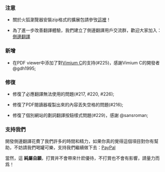 ### 注意

* 關於火狐瀏覽器安裝zip格式的擴展包請參攷[這裡](https://github.com/EdgeTranslate/EdgeTranslate/blob/master/docs/wiki/zh_TW/%E8%87%B4%E7%81%AB%E7%8B%90%E7%94%A8%E6%88%B6.md)！

* 為了進一步改善翻譯體驗，我們建立了側邊翻譯用戶交流群，歡迎大家加入：[側邊翻譯](https://t.me/EdgeTranslate)

### 新增

* 在PDF viewer中添加了對[Vimium C](https://github.com/gdh1995/vimium-c)的支持(#225)，感謝Vimium C的開發者 @gdh1995;

### 修復

* 修復了必應翻譯無法使用的問題(#217, #220, #226);

* 修復了PDF閱讀器複製出來的內容丟失空格的問題(#216);

* 修復了個別網站的劃詞翻譯按鈕樣式問題(#229)，感謝 @sansroman;

### 支持我們

開發側邊翻譯花費了我們許多的時間和精力，如果你真的覺得這個項目對你有幫助，不妨請我們喝罐可樂，支持我們繼續做下去：[PayPal](https://paypal.me/EdgeTranslate)

當然，這 __純屬自願__，打賞并不會帶來什麽優待，不打賞也不會有影響，請量力而爲！